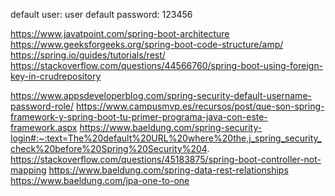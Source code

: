 default user:       user
default password:   123456

https://www.javatpoint.com/spring-boot-architecture
https://www.geeksforgeeks.org/spring-boot-code-structure/amp/
https://spring.io/guides/tutorials/rest/
https://stackoverflow.com/questions/44566760/spring-boot-using-foreign-key-in-crudrepository

https://www.appsdeveloperblog.com/spring-security-default-username-password-role/
https://www.campusmvp.es/recursos/post/que-son-spring-framework-y-spring-boot-tu-primer-programa-java-con-este-framework.aspx
https://www.baeldung.com/spring-security-login#:~:text=The%20default%20URL%20where%20the,j_spring_security_check%20before%20Spring%20Security%204.
https://stackoverflow.com/questions/45183875/spring-boot-controller-not-mapping
https://www.baeldung.com/spring-data-rest-relationships
https://www.baeldung.com/jpa-one-to-one